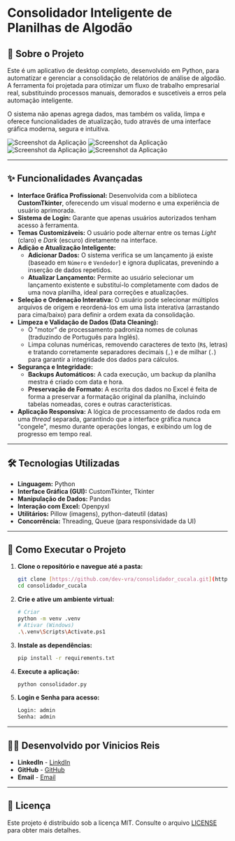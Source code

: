 # Consolidador Inteligente de Planilhas de Algodão

## 📖 Sobre o Projeto

Este é um aplicativo de desktop completo, desenvolvido em Python, para automatizar e gerenciar a consolidação de relatórios de análise de algodão. A ferramenta foi projetada para otimizar um fluxo de trabalho empresarial real, substituindo processos manuais, demorados e suscetíveis a erros pela automação inteligente.

O sistema não apenas agrega dados, mas também os valida, limpa e oferece funcionalidades de atualização, tudo através de uma interface gráfica moderna, segura e intuitiva.

![Screenshot da Aplicação](https://i.imgur.com/JciaiVr.png)
![Screenshot da Aplicação](https://i.imgur.com/3xPU8yQ.png)
![Screenshot da Aplicação](https://i.imgur.com/btfTgZo.png)
![Screenshot da Aplicação](https://i.imgur.com/kpsteN2.png)

---

## ✨ Funcionalidades Avançadas

* **Interface Gráfica Profissional:** Desenvolvida com a biblioteca **CustomTkinter**, oferecendo um visual moderno e uma experiência de usuário aprimorada.
* **Sistema de Login:** Garante que apenas usuários autorizados tenham acesso à ferramenta.
* **Temas Customizáveis:** O usuário pode alternar entre os temas *Light* (claro) e *Dark* (escuro) diretamente na interface.
* **Adição e Atualização Inteligente:**
    * **Adicionar Dados:** O sistema verifica se um lançamento já existe (baseado em `Número` e `Vendedor`) e ignora duplicatas, prevenindo a inserção de dados repetidos.
    * **Atualizar Lançamento:** Permite ao usuário selecionar um lançamento existente e substituí-lo completamente com dados de uma nova planilha, ideal para correções e atualizações.
* **Seleção e Ordenação Interativa:** O usuário pode selecionar múltiplos arquivos de origem e reordená-los em uma lista interativa (arrastando para cima/baixo) para definir a ordem exata da consolidação.
* **Limpeza e Validação de Dados (Data Cleaning):**
    * O "motor" de processamento padroniza nomes de colunas (traduzindo de Português para Inglês).
    * Limpa colunas numéricas, removendo caracteres de texto (`R$`, letras) e tratando corretamente separadores decimais (`,`) e de milhar (`.`) para garantir a integridade dos dados para cálculos.
* **Segurança e Integridade:**
    * **Backups Automáticos:** A cada execução, um backup da planilha mestra é criado com data e hora.
    * **Preservação de Formato:** A escrita dos dados no Excel é feita de forma a preservar a formatação original da planilha, incluindo tabelas nomeadas, cores e outras características.
* **Aplicação Responsiva:** A lógica de processamento de dados roda em uma *thread* separada, garantindo que a interface gráfica nunca "congele", mesmo durante operações longas, e exibindo um log de progresso em tempo real.

---

## 🛠️ Tecnologias Utilizadas

* **Linguagem:** Python
* **Interface Gráfica (GUI):** CustomTkinter, Tkinter
* **Manipulação de Dados:** Pandas
* **Interação com Excel:** Openpyxl
* **Utilitários:** Pillow (imagens), python-dateutil (datas)
* **Concorrência:** Threading, Queue (para responsividade da UI)

---

## 🚀 Como Executar o Projeto

1.  **Clone o repositório e navegue até a pasta:**
    ```bash
    git clone [https://github.com/dev-vra/consolidador_cucala.git](https://github.com/dev-vra/consolidador_cucala.git)
    cd consolidador_cucala
    ```
2.  **Crie e ative um ambiente virtual:**
    ```bash
    # Criar
    python -m venv .venv
    # Ativar (Windows)
    .\.venv\Scripts\Activate.ps1
    ```
3.  **Instale as dependências:**
    ```bash
    pip install -r requirements.txt
    ```
4.  **Execute a aplicação:**
    ```bash
    python consolidador.py
    ```
5.  **Login e Senha para acesso:**
    ```bash
    Login: admin
    Senha: admin
    ```

---

## 👨‍💻 Desenvolvido por **Vinicios Reis**

* **LinkedIn** - [LinkdIn](https://www.linkedin.com/in/vinicios-reis-de-araújo-336b5430a)
* **GitHub** - [GitHub](https://github.com/dev-vra)
* **Email** - [Email](mailto:dev.vinnreis@gmail.com)

---

## 📄 Licença

Este projeto é distribuído sob a licença MIT. Consulte o arquivo [LICENSE](LICENSE) para obter mais detalhes.


